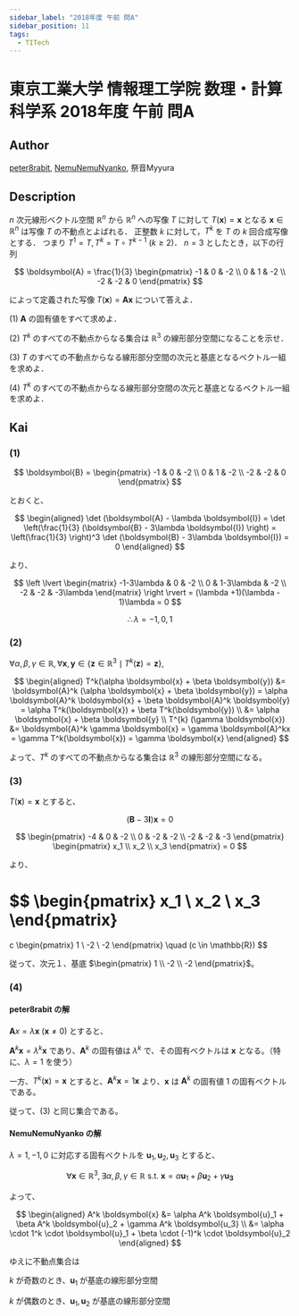 ```yaml
---
sidebar_label: "2018年度 午前 問A"
sidebar_position: 11
tags:
  - TITech
---
```

# 東京工業大学 情報理工学院 数理・計算科学系 2018年度 午前 問A

## **Author**
[peter8rabit](https://github.com/peter8rabit), [NemuNemuNyanko](https://github.com/peter8rabit/TokyoTech-Graduate-Exam/issues/6), 祭音Myyura

## **Description**
$n$ 次元線形ベクトル空間 $\mathbb{R}^n$ から $\mathbb{R}^n$ への写像 $T$ に対して $T(\boldsymbol{x}) = \boldsymbol{x}$ となる $\boldsymbol{x} \in \mathbb{R}^n$ は写像 $T$ の不動点とよばれる．
正整数 $k$ に対して，$T^k$ を $T$ の $k$ 回合成写像とする．
つまり $T^1 = T, T^k = T \circ T^{k-1} \ (k \geq 2)$．
$n = 3$ としたとき，以下の行列

$$
\boldsymbol{A} = \frac{1}{3} \begin{pmatrix}
    -1 & 0 & -2 \\ 0 & 1 & -2 \\ -2 & -2 & 0
\end{pmatrix}
$$

によって定義された写像 $T(\boldsymbol{x}) = \boldsymbol{A} \boldsymbol{x}$ について答えよ．

(1) $\boldsymbol{A}$ の固有値をすべて求めよ．

(2) $T^k$ のすべての不動点からなる集合は $\mathbb{R}^3$ の線形部分空間になることを示せ．

(3) $T$ のすべての不動点からなる線形部分空間の次元と基底となるベクトル一組を求めよ．

(4) $T^k$ のすべての不動点からなる線形部分空間の次元と基底となるベクトル一組を求めよ．

## **Kai**
### (1)

$$
\boldsymbol{B} = \begin{pmatrix}
    -1 & 0 & -2 \\ 0 & 1 & -2 \\ -2 & -2 & 0
\end{pmatrix}
$$

とおくと、

$$
\begin{aligned}
\det (\boldsymbol{A} - \lambda \boldsymbol{I}) = \det \left(\frac{1}{3} (\boldsymbol{B} - 3\lambda \boldsymbol{I}) \right) = \left(\frac{1}{3} \right)^3 \det (\boldsymbol{B} - 3\lambda \boldsymbol{I}) = 0
\end{aligned}
$$

より、

$$
\left \lvert \begin{matrix}
    -1-3\lambda & 0 & -2 \\ 0 & 1-3\lambda & -2 \\ -2 & -2 & -3\lambda
\end{matrix} \right \rvert = (\lambda +1)(\lambda - 1)\lambda = 0
$$

$$
\therefore \lambda = -1, 0, 1
$$

### (2)
$\forall \alpha, \beta, \gamma \in \mathbb{R}, \forall \boldsymbol{x}, \boldsymbol{y} \in \{ \boldsymbol{z} \in \mathbb{R}^3 \mid T^k(\boldsymbol{z}) = \boldsymbol{z} \}$,

$$
\begin{aligned}
T^k(\alpha \boldsymbol{x} + \beta \boldsymbol{y}) &= \boldsymbol{A}^k (\alpha \boldsymbol{x} + \beta \boldsymbol{y}) = \alpha \boldsymbol{A}^k \boldsymbol{x} + \beta \boldsymbol{A}^k \boldsymbol{y} = \alpha T^k(\boldsymbol{x}) + \beta T^k(\boldsymbol{y}) \\
&= \alpha \boldsymbol{x} + \beta \boldsymbol{y} \\
T^{k} (\gamma \boldsymbol{x}) &= \boldsymbol{A}^k \gamma \boldsymbol{x} = \gamma \boldsymbol{A}^kx = \gamma T^k(\boldsymbol{x}) = \gamma \boldsymbol{x}
\end{aligned}
$$

よって、$T^k$ のすべての不動点からなる集合は $\mathbb{R}^3$ の線形部分空間になる。

### (3)
$T(\boldsymbol{x}) = \boldsymbol{x}$ とすると、

$$
(\boldsymbol{B} - 3\boldsymbol{I})\boldsymbol{x} = 0
$$

$$
\begin{pmatrix}
    -4 & 0 & -2 \\ 0 & -2 & -2 \\ -2 & -2 & -3
\end{pmatrix}
\begin{pmatrix}
    x_1 \\ x_2 \\ x_3
\end{pmatrix}
= 0
$$

より、

$$
\begin{pmatrix}
    x_1 \\ x_2 \\ x_3
\end{pmatrix}
=
c \begin{pmatrix}
    1 \\ -2 \\ -2
\end{pmatrix}
\quad (c \in \mathbb{R})
$$

従って、次元１、基底 $\begin{pmatrix} 1 \\ -2 \\ -2 \end{pmatrix}$。

### (4)
#### peter8rabit の解
$\boldsymbol{A}x = \lambda \boldsymbol{x} \ (\boldsymbol{x} \neq 0)$ とすると、

$\boldsymbol{A}^k \boldsymbol{x} = \lambda^k \boldsymbol{x}$ であり、$\boldsymbol{A}^k$ の固有値は $\lambda^k$ で、その固有ベクトルは $\boldsymbol{x}$ となる。（特に、$\lambda = 1$ を使う）

一方、$T^k(\boldsymbol{x}) = \boldsymbol{x}$ とすると、$\boldsymbol{A}^k \boldsymbol{x} = 1 \boldsymbol{x}$ より、$\boldsymbol{x}$ は $\boldsymbol{A}^k$ の固有値 $1$ の固有ベクトルである。

従って、(3) と同じ集合である。

#### NemuNemuNyanko の解

$\lambda = 1, -1, 0$ に対応する固有ベクトルを $\boldsymbol{u}_1, \boldsymbol{u}_2, \boldsymbol{u}_3$ とすると、

$$
\forall \boldsymbol{x} \in \mathbb{R}^3, \exists \alpha, \beta, \gamma \in \mathbb{R} \text{ s.t. } \boldsymbol{x} = \alpha \boldsymbol{u}_1 + \beta \boldsymbol{u}_2 + \gamma \boldsymbol{u_3}
$$

よって、

$$
\begin{aligned}
A^k \boldsymbol{x} &= \alpha A^k \boldsymbol{u}_1 + \beta A^k \boldsymbol{u}_2 + \gamma A^k \boldsymbol{u_3} \\
&= \alpha \cdot 1^k \cdot \boldsymbol{u}_1 + \beta \cdot (-1)^k \cdot \boldsymbol{u}_2
\end{aligned}
$$

ゆえに不動点集合は

$k$ が奇数のとき、$\boldsymbol{u}_1$ が基底の線形部分空間

$k$ が偶数のとき、$\boldsymbol{u}_1, \boldsymbol{u}_2$ が基底の線形部分空間